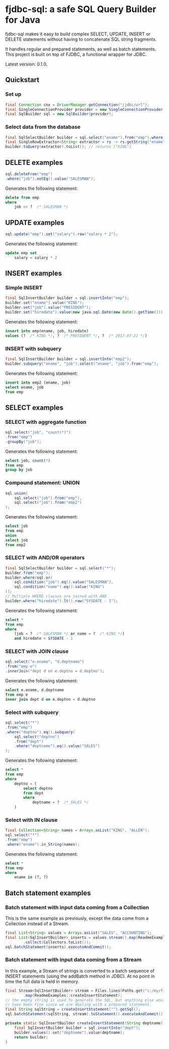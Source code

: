 # fjdbc-sql: a safe SQL Query Builder for Java

fjdbc-sql makes it easy to build complex SELECT, UPDATE, INSERT or DELETE statements without having to concatenate SQL string fragments.

It handles regular and prepared statements, as well as batch statements.
This project is built on top of FJDBC, a functional wrapper for JDBC.

Latest version: 0.1.0.

## Quickstart

### Set up
```java
final Connection cnx = DriverManager.getConnection("/jdbc/url");
final SingleConnectionProvider provider = new SingleConnectionProvider(cnx);
final SqlBuilder sql = new SqlBuilder(provider);

```

### Select data from the database
```java
final SqlSelectBuilder builder = sql.select("ename").from("emp").where("empno").eq().value(1);
final SingleRowExtractor<String> extractor = rs -> rs.getString("ename");
builder.toQuery(extractor).toList(); // returns ["KING"]
```

## DELETE examples
```java
sql.deleteFrom("emp")
.where("job").notEq().value("SALESMAN");
````
Generates the following statement:
```SQL
delete from emp
where
    job <> ?  /* SALESMAN */
```


## UPDATE examples
```java
sql.update("emp").set("salary").raw("salary * 2");
```
Generates the following statement:
```SQL
update emp set
    salary = salary * 2
```

## INSERT examples
### Simple INSERT
```java
final SqlInsertBuilder builder = sql.insertInto("emp");
builder.set("ename").value("KING");
builder.set("job").value("PRESIDENT");
builder.set("hiredate").value(new java.sql.Date(new Date().getTime()));
```
Generates the following statement:
```SQL
insert into emp(ename, job, hiredate)
values (?  /* KING */, ?  /* PRESIDENT */, ?  /* 2017-07-22 */)
```

### INSERT with subquery
```java
final SqlInsertBuilder builder = sql.insertInto("emp2");
builder.subquery("ename", "job").select("ename", "job").from("emp");
```
Generates the following statement:
```SQL
insert into emp2 (ename, job)
select ename, job
from emp
```

## SELECT examples
### SELECT with aggregate function
```java
sql.select("job", "count(*)")
.from("emp")
.groupBy("job");
```
Generates the following statement:
```SQL
select job, count(*)
from emp
group by job
```

### Compound statement: UNION
```java
sql.union(
    sql.select("job").from("emp"),
    sql.select("job").from("emp2")
);
```
Generates the following statement:
```SQL
select job
from emp
union
select job
from emp2
```

### SELECT with AND/OR operators
```java
final SqlSelectBuilder builder = sql.select("*");
builder.from("emp");
builder.where(sql.or(
    sql.condition("job").eq().value("SALESMAN"),
    sql.condition("name").eq().value("KING")
));
// Multiple WHERE clauses are joined with AND
builder.where("hiredate").lt().raw("SYSDATE - 1");
```
Generates the following statement:
```SQL
select *
from emp
where
    (job = ?  /* SALESMAN */ or name = ?  /* KING */)
    and hiredate < SYSDATE - 1
```

### SELECT with JOIN clause
```Java
sql.select("e.ename", "d.deptname")
.from("emp e")
.innerJoin("dept d on e.deptno = d.deptno");
```
Generates the following statement:
```SQL
select e.ename, d.deptname
from emp e
inner join dept d on e.deptno = d.deptno
```

### Select with subquery
```java
sql.select("*")
.from("emp")
.where("deptno").eq().subquery(
    sql.select("deptno")
    .from("dept")
    .where("deptname").eq().value("SALES")
);
```
Generates the following statement:
```SQL
select *
from emp
where
    deptno = (
        select deptno
        from dept
        where
            deptname = ?  /* SALES */
    )
```

### Select with IN clause
```Java
final Collection<String> names = Arrays.asList("KING", "ALLEN");
sql.select("*")
.from("emp")
.where("ename").in_String(names);
```
Generates the following statement:
```SQL
select *
from emp
where
    ename in (?, ?)
```

## Batch statement examples
### Batch statement with input data coming from a Collection
This is the same example as previously, except the data come from a Collection instead of a Stream.
```java
final List<String> values = Arrays.asList("SALES", "ACCOUNTING");
final List<SqlInsertBuilder> inserts = values.stream().map(ReadmeExamples::createInsertStatement)
		.collect(Collectors.toList());
sql.batchStatement(inserts).executeAndCommit();
```

### Batch statement with input data coming from a Stream
In this example, a Stream of strings is converted to a batch sequence of INSERT statements (using the addBatch method in JDBC).
At no point in time the full data is held in memory.
```java
final Stream<SqlInsertBuilder> stream = Files.lines(Paths.get("c:/my/file.txt"))
		.map(ReadmeExamples::createInsertStatement);
// the empty string is used to generate the SQL, but anything else would
// have been fine since we are dealing with a prepared statement.
final String sqlString = createInsertStatement("").getSql();
sql.batchStatement(sqlString, stream).toStatement().executeAndCommit();
```

```java
private static SqlInsertBuilder createInsertStatement(String deptname) {
	final SqlInsertBuilder builder = sql.insertInto("dept");
	builder.values().set("deptname").value(deptname);
	return builder;
}
```
